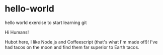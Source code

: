 # hello-world
hello world exercise to start learning git

Hi Humans!

Hubot here, I like Node.js and Coffeescript (that's what I'm made of!)!
I've had tacos on the moon and find them far superior to Earth tacos.
